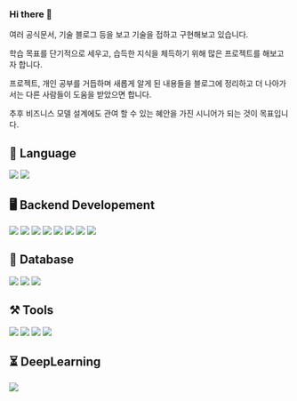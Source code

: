 ### Hi there 👋

여러 공식문서, 기술 블로그 등을 보고 기술을 접하고 구현해보고 있습니다.

학습 목표를 단기적으로 세우고, 습득한 지식을 체득하기 위해 많은 프로젝트를 해보고자 합니다.

프로젝트, 개인 공부를 거듭하며 새롭게 알게 된 내용들을 블로그에 정리하고 더 나아가서는 다른 사람들이 도움을 받았으면 합니다.

추후 비즈니스 모델 설계에도 관여 할 수 있는 혜안을 가진 시니어가 되는 것이 목표입니다.



## 🦻 Language
<img src="https://img.shields.io/badge/Python-3776AB?style=flat-square&logo=Python&logoColor=white"/> <img src="https://img.shields.io/badge/JavaScript-F7DF1E?style=flat-square&logo=JavaScript&logoColor=white"/>


## 🖥 Backend Developement
<img src="https://img.shields.io/badge/Django-092E20?style=flat-square&logo=Django&logoColor=white"/> <img src="https://img.shields.io/badge/Flask-000000?style=flat-square&logo=Flask&logoColor=white"/> <img src="https://img.shields.io/badge/NGINX-009639?style=flat-square&logo=NGINX&logoColor=white"/> <img src="https://img.shields.io/badge/Express-000000?style=flat-square&logo=Express&logoColor=white"/> <img src="https://img.shields.io/badge/Node.js-339933?style=flat-square&logo=Node.js&logoColor=white"/> <img src="https://img.shields.io/badge/Webpack-8DD6F9?style=flat-square&logo=Webpack&logoColor=white"/> <img src="https://img.shields.io/badge/Babel-F9DC3E?style=flat-square&logo=Babel&logoColor=white"/> <img src="https://img.shields.io/badge/Nodemon-76D04B?style=flat-square&logo=Nodemon&logoColor=white"/>



## 📕 Database
<img src="https://img.shields.io/badge/MongoDB-47A248?style=flat-square&logo=MongoDB&logoColor=white"/> <img src="https://img.shields.io/badge/MariaDB-003545?style=flat-square&logo=MariaDB&logoColor=white"/> <img src="https://img.shields.io/badge/PostgreSQL-4169E1?style=flat-square&logo=PostgreSQL&logoColor=white"/>

## ⚒ Tools
<img src="https://img.shields.io/badge/Swagger-85EA2D?style=flat-square&logo=Swagger&logoColor=white"/> <img src="https://img.shields.io/badge/Amazon AWS-232F3E?style=flat-square&logo=Amazon AWS&logoColor=white"/> <img src="https://img.shields.io/badge/Docker-2496ED?style=flat-square&logo=Docker&logoColor=white"/> <img src="https://img.shields.io/badge/Jira Software-0052CC?style=flat-square&logo=Jira Software&logoColor=white"/>

## ⏳ DeepLearning
<img src="https://img.shields.io/badge/PyTorch-EE4C2C?style=flat-square&logo=PyTorch&logoColor=white"/>

